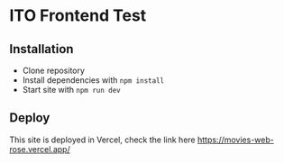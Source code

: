 # ITO Frontend Test

## Installation

- Clone repository
- Install dependencies with `npm install`
- Start site with `npm run dev`

## Deploy
This site is deployed in Vercel, check the link here https://movies-web-rose.vercel.app/
